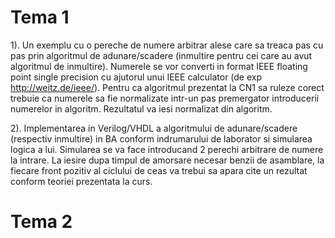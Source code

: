 # Tema 1

1). Un exemplu cu o pereche de numere arbitrar alese care sa treaca pas cu pas prin algoritmul de adunare/scadere (inmultire pentru cei care au avut algoritmul de inmultire). Numerele se vor converti in format IEEE floating point single precision cu ajutorul unui IEEE calculator (de exp http://weitz.de/ieee/). Pentru ca algoritmul prezentat la CN1 sa ruleze corect trebuie ca numerele sa fie normalizate intr-un pas premergator introducerii numerelor in algoritm. Rezultatul va iesi normalizat din algoritm.

2). Implementarea in Verilog/VHDL a algoritmului de adunare/scadere (respectiv inmultire) in BA conform indrumarului de laborator si simularea logica a lui. Simularea se va face introducand 2 perechi arbitrare de numere la intrare. La iesire dupa timpul de amorsare necesar benzii de asamblare, la fiecare front pozitiv al ciclului de ceas va trebui sa apara cite un rezultat conform teoriei prezentata la curs.

# Tema 2
